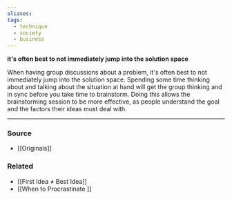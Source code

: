 ```yaml
---
aliases: 
tags:
  - technique
  - society
  - business
---
```

**it's often best to not immediately jump into the solution space**

When having group discussions about a problem, it's often best to not immediately jump into the solution space. Spending some time thinking about and talking about the situation at hand will get the group thinking and in sync before you take time to brainstorm. Doing this allows the brainstorming session to be more effective, as people understand the goal and the factors their ideas must deal with. 

---

### Source
- [[Originals]]

### Related
- [[First Idea ≠ Best Idea]] 
- [[When to Procrastinate ]]
